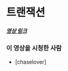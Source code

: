 # 트랜잭션

##### [영상 링크](https://www.youtube.com/watch?v=pkYUcKWOqPs&list=RDCMUC-mOekGSesms0agFntnQang&start_radio=1&t=196s)

### 이 영상을 시청한 사람

- [chaselover]

